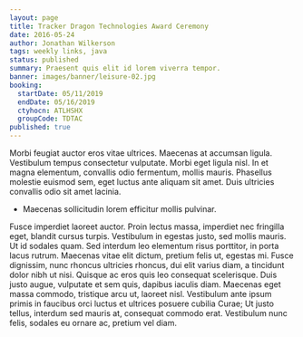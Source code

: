 ```yaml
---
layout: page
title: Tracker Dragon Technologies Award Ceremony
date: 2016-05-24
author: Jonathan Wilkerson
tags: weekly links, java
status: published
summary: Praesent quis elit id lorem viverra tempor.
banner: images/banner/leisure-02.jpg
booking:
  startDate: 05/11/2019
  endDate: 05/16/2019
  ctyhocn: ATLHSHX
  groupCode: TDTAC
published: true
---
```

Morbi feugiat auctor eros vitae ultrices. Maecenas at accumsan ligula. Vestibulum tempus consectetur vulputate. Morbi eget ligula nisl. In et magna elementum, convallis odio fermentum, mollis mauris. Phasellus molestie euismod sem, eget luctus ante aliquam sit amet. Duis ultricies convallis odio sit amet lacinia.

* Maecenas sollicitudin lorem efficitur mollis pulvinar.

Fusce imperdiet laoreet auctor. Proin lectus massa, imperdiet nec fringilla eget, blandit cursus turpis. Vestibulum in egestas justo, sed mollis mauris. Ut id sodales quam. Sed interdum leo elementum risus porttitor, in porta lacus rutrum. Maecenas vitae elit dictum, pretium felis ut, egestas mi. Fusce dignissim, nunc rhoncus ultricies rhoncus, dui elit varius diam, a tincidunt dolor nibh ut nisi. Quisque ac eros quis leo consequat scelerisque. Duis justo augue, vulputate et sem quis, dapibus iaculis diam. Maecenas eget massa commodo, tristique arcu ut, laoreet nisl. Vestibulum ante ipsum primis in faucibus orci luctus et ultrices posuere cubilia Curae; Ut justo tellus, interdum sed mauris at, consequat commodo erat. Vestibulum nunc felis, sodales eu ornare ac, pretium vel diam.
